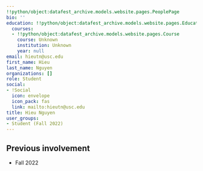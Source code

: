 ```yaml
---
!!python/object:datafest_archive.models.website.pages.PeoplePage
bio: ''
education: !!python/object:datafest_archive.models.website.pages.Education
  courses:
  - !!python/object:datafest_archive.models.website.pages.Course
    course: Unknown
    institution: Unknown
    year: null
email: hieutn@usc.edu
first_name: Hieu
last_name: Nguyen
organizations: []
role: Student
social:
- !Social
  icon: envelope
  icon_pack: fas
  link: mailto:hieutn@usc.edu
title: Hieu Nguyen
user_groups:
- Student (Fall 2022)
---
```



## Previous involvement

* Fall 2022

